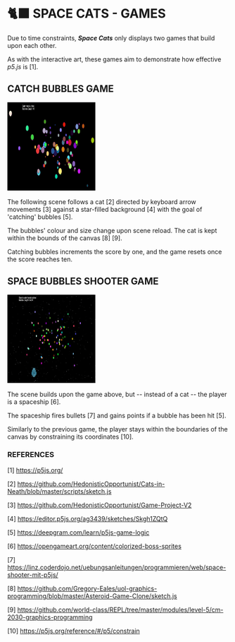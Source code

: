 # 🐈‍⬛ SPACE CATS - GAMES

Due to time constraints, _**Space Cats**_ only displays two games that build upon each other.

As with the interactive art, these games aim to demonstrate how effective _p5.js_ is [1].

## CATCH BUBBLES GAME

<img src="../images/catch_bubbles.png" width="200" height="200">

The following scene follows a cat [2] directed by keyboard arrow movements [3] against a star-filled background [4] with the goal of 'catching' bubbles [5].

The bubbles' colour and size change upon scene reload. The cat is kept within the bounds of the canvas [8] [9].

Catching bubbles increments the score by one, and the game resets once the score reaches ten.

## SPACE BUBBLES SHOOTER GAME

<img src="../images/shooter.png" width="200" height="200">

The scene builds upon the game above, but -- instead of a cat -- the player is a spaceship [6].

The spaceship fires bullets [7] and gains points if a bubble has been hit [5].

Similarly to the previous game, the player stays within the boundaries of the canvas by constraining its coordinates [10].

### REFERENCES

[1] https://p5js.org/

[2] https://github.com/HedonisticOpportunist/Cats-in-Neath/blob/master/scripts/sketch.js

[3] https://github.com/HedonisticOpportunist/Game-Project-V2

[4] https://editor.p5js.org/ag3439/sketches/Skgh1ZQtQ

[5] https://deepgram.com/learn/p5js-game-logic

[6] https://opengameart.org/content/colorized-boss-sprites

[7] https://linz.coderdojo.net/uebungsanleitungen/programmieren/web/space-shooter-mit-p5js/

[8] https://github.com/Gregory-Eales/uol-graphics-programming/blob/master/Asteroid-Game-Clone/sketch.js

[9] https://github.com/world-class/REPL/tree/master/modules/level-5/cm-2030-graphics-programming

[10] https://p5js.org/reference/#/p5/constrain
